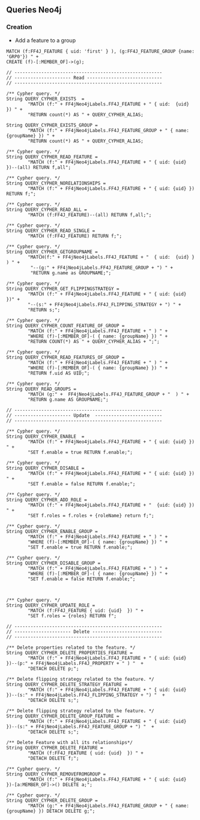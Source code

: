 ## Queries Neo4j

### Creation    

* Add a feature to a group
```
MATCH (f:FF4J_FEATURE { uid: 'first' } ), (g:FF4J_FEATURE_GROUP {name: 'GRP0'}) " + 
CREATE (f)-[:MEMBER_OF]->(g);
```


    
    // -------------------------------------------------------
    // --------------------- Read ----------------------------
    // -------------------------------------------------------
    
    /** Cypher query. */
    String QUERY_CYPHER_EXISTS  = 
            "MATCH (f:" + FF4jNeo4jLabels.FF4J_FEATURE + " { uid:  {uid} }) " + 
            "RETURN count(*) AS " + QUERY_CYPHER_ALIAS;
    
    String QUERY_CYPHER_EXISTS_GROUP =
            "MATCH (f:" + FF4jNeo4jLabels.FF4J_FEATURE_GROUP + " { name:  {groupName} }) " + 
            "RETURN count(*) AS " + QUERY_CYPHER_ALIAS;
            
    /** Cypher query. */
    String QUERY_CYPHER_READ_FEATURE = 
            "MATCH (f:" + FF4jNeo4jLabels.FF4J_FEATURE + " { uid: {uid} })--(all) RETURN f,all";
    
    /** Cypher query. */
    String QUERY_CYPHER_NORELATIONSHIPS = 
            "MATCH (f:" + FF4jNeo4jLabels.FF4J_FEATURE + " { uid: {uid} }) RETURN f;";
    
    /** Cypher query. */
    String QUERY_CYPHER_READ_ALL = 
            "MATCH (f:FF4J_FEATURE)--(all) RETURN f,all;";
    
    /** Cypher query. */
    String QUERY_CYPHER_READ_SINGLE = 
            "MATCH (f:FF4J_FEATURE) RETURN f;";
    
    /** Cypher query. */
    String QUERY_CYPHER_GETGROUPNAME = 
            "MATCH(f:" + FF4jNeo4jLabels.FF4J_FEATURE + "  { uid:  {uid} } ) " + 
             "--(g:" + FF4jNeo4jLabels.FF4J_FEATURE_GROUP + ") " + 
             "RETURN g.name as GROUPNAME;";
    
    /** Cypher query. */
    String QUERY_CYPHER_GET_FLIPPINGSTRATEGY = 
            "MATCH (f:" + FF4jNeo4jLabels.FF4J_FEATURE + " { uid: {uid} })" + 
            "--(s:" + FF4jNeo4jLabels.FF4J_FLIPPING_STRATEGY + ") " + 
            "RETURN s;";
    
    /** Cypher query. */
    String QUERY_CYPHER_COUNT_FEATURE_OF_GROUP = 
            "MATCH (f:" + FF4jNeo4jLabels.FF4J_FEATURE + " ) " + 
            "WHERE (f)-[:MEMBER_OF]-( { name: {groupName} }) " + 
            "RETURN COUNT(*) AS " + QUERY_CYPHER_ALIAS + ";";
    
    /** Cypher query. */
    String QUERY_CYPHER_READ_FEATURES_OF_GROUP = 
            "MATCH (f:" + FF4jNeo4jLabels.FF4J_FEATURE + " ) " + 
            "WHERE (f)-[:MEMBER_OF]-( { name: {groupName} }) " + 
            "RETURN f.uid AS UID;";
    
    /** Cypher query. */
    String QUERY_READ_GROUPS = 
            "MATCH (g:" +  FF4jNeo4jLabels.FF4J_FEATURE_GROUP + "  ) " + 
            "RETURN g.name AS GROUPNAME;";
    
    // -------------------------------------------------------
    // --------------------- Update  -------------------------  
    // -------------------------------------------------------
    
    /** Cypher query. */
    String QUERY_CYPHER_ENABLE  = 
            "MATCH (f:" + FF4jNeo4jLabels.FF4J_FEATURE + " { uid: {uid} }) " + 
            "SET f.enable = true RETURN f.enable;";
    
    /** Cypher query. */
    String QUERY_CYPHER_DISABLE = 
            "MATCH (f:" + FF4jNeo4jLabels.FF4J_FEATURE + " { uid: {uid} }) " + 
            "SET f.enable = false RETURN f.enable;";
    
    /** Cypher query. */
    String QUERY_CYPHER_ADD_ROLE = 
            "MATCH (f:" + FF4jNeo4jLabels.FF4J_FEATURE + "  {uid: {uid} }) " + 
            "SET f.roles = f.roles + {roleName} return f;";
    
    /** Cypher query. */
    String QUERY_CYPHER_ENABLE_GROUP = 
            "MATCH (f:" + FF4jNeo4jLabels.FF4J_FEATURE + " ) " + 
            "WHERE (f)-[:MEMBER_OF]-( { name: {groupName} }) " + 
            "SET f.enable = true RETURN f.enable;";
    
    /** Cypher query. */
    String QUERY_CYPHER_DISABLE_GROUP = 
            "MATCH (f:" + FF4jNeo4jLabels.FF4J_FEATURE + " ) " + 
            "WHERE (f)-[:MEMBER_OF]-( { name: {groupName} }) " + 
            "SET f.enable = false RETURN f.enable;";
    
  
    
    /** Cypher query. */
    String QUERY_CYPHER_UPDATE_ROLE = 
            "MATCH (f:FF4J_FEATURE { uid: {uid}  }) " + 
            "SET f.roles = {roles} RETURN f";
    
    // -------------------------------------------------------
    // --------------------- Delete --------------------------
    // -------------------------------------------------------
    
    /** Delete properties related to the feature. */
    String QUERY_CYPHER_DELETE_PROPERTIES_FEATURE = 
            "MATCH (f:" + FF4jNeo4jLabels.FF4J_FEATURE + " { uid: {uid} })--(p:" + FF4jNeo4jLabels.FF4J_PROPERTY + " ) "  + 
            "DETACH DELETE p;";
    
    /** Delete flipping strategy related to the feature. */
    String QUERY_CYPHER_DELETE_STRATEGY_FEATURE = 
            "MATCH (f:" + FF4jNeo4jLabels.FF4J_FEATURE + " { uid: {uid} })--(s:" + FF4jNeo4jLabels.FF4J_FLIPPING_STRATEGY + ") "  + 
            "DETACH DELETE s;";

    /** Delete flipping strategy related to the feature. */
    String QUERY_CYPHER_DELETE_GROUP_FEATURE = 
            "MATCH (f:" + FF4jNeo4jLabels.FF4J_FEATURE + " { uid: {uid} })--(s:" + FF4jNeo4jLabels.FF4J_FEATURE_GROUP + ") "  + 
            "DETACH DELETE s;";
    
    /** Delete Feature with all its relationships*/
    String QUERY_CYPHER_DELETE_FEATURE = 
            "MATCH (f:FF4J_FEATURE { uid: {uid}  }) " + 
            "DETACH DELETE f;";
    
    /** Cypher query. */
    String QUERY_CYPHER_REMOVEFROMGROUP = 
            "MATCH (f:" + FF4jNeo4jLabels.FF4J_FEATURE + " { uid: {uid} })-[a:MEMBER_OF]->() DELETE a;";
    
    /** Cypher query. */
    String QUERY_CYPHER_DELETE_GROUP = 
            "MATCH (g:" + FF4jNeo4jLabels.FF4J_FEATURE_GROUP + " { name: {groupName} }) DETACH DELETE g;";
   
   